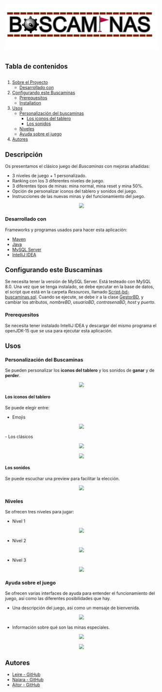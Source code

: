 ![logo]

<!-- TABLE OF CONTENTS -->
  <summary><h2 style="display: inline-block">Tabla de contenidos</h2></summary>
  <ol>
    <li>
      <a href="#descripcion">Sobre el Proyecto</a>
      <ul>
        <li><a href="#desarrollado-con">Desarrollado con</a></li>
      </ul>
    </li>
    <li>
      <a href="#configurando-este-buscaminas">Configurando este Buscaminas</a>
      <ul>
        <li><a href="#prerequesitos">Prerequesitos</a></li>
        <li><a href="#installation">Installation</a></li>
      </ul>
    </li>
    <li>
        <a href="#usos">Usos</a>
        <ul>
            <li><a href="#personalizacion-del-buscaminas">Personalización del buscaminas</a>
                <ul>
                    <li><a href="#los-iconos-del-tablero">Los iconos del tablero</a></li>
                    <li><a href="#los-sonidos">Los sonidos</a></li>
                </ul>
            </li>
            <li><a href="#niveles">Niveles</a></li>
            <li><a href="#ayuda-sobre-el-juego">Ayuda sobre el juego</a></li>
        </ul>
    </li>
    <li><a href="#autores">Autores</a></li>
  </ol>

## Descripción

Os presentamos el clásico juego del *Buscaminas* con mejoras añadidas:

- 3 niveles de juego + 1 personalizado. 
- Ranking con los 3 diferentes niveles de juego.
- 3 diferentes tipos de minas: mina normal, mina reset y mina 50%.
- Opción de personalizar iconos del tablero y sonidos del juego.
- Instrucciones de las nuevas minas y del funcionamiento del juego.



<p align="center">
  <img src="https://raw.githubusercontent.com/NaiaraManeiro/Buscaminas/feature/readme/images/ventana_nivel1_jugada.png?token=AKRAPAFXK4SPQ2AKZMCE3ALAD7H2O">
</p>

### Desarrollado con
Frameworks y programas usados para hacer esta aplicación:
* [Maven](https://maven.apache.org)
* [Java](https://www.java.com)
* [MySQL Server](https://www.mysql.com)
* [IntelliJ IDEA](https://www.jetbrains.com)


<!-- GETTING STARTED -->
## Configurando este Buscaminas

Se necesita tener la versión de MySQL Server. Está testeado con MySQL 8.0. Una vez que se tenga instalado, 
se debe ejecutar en la base de datos, el script que está en la carpeta _Resources_, llamado [Script-bd-buscaminas.sql](https://github.com/NaiaraManeiro/Buscaminas/blob/master/src/main/resources/Script-bd-buscaminas.sql).
Cuando se ejecute, se debe ir a la clase [GestorBD](https://github.com/NaiaraManeiro/Buscaminas/blob/master/src/main/java/packControlador/GestorBD.java), y cambiar los atributos, _nombreBD_, _usuarioBD_, _contrasenaBD_, _host_ y _puerto_.

### Prerequesitos
Se necesita tener instalado IntelliJ IDEA y descargar del mismo programa el openJDK-15 que se usa para ejecutar esta aplicación.

<!-- USAGE EXAMPLES -->
## Usos

### Personalización del Buscaminas
Se pueden personalizar los **iconos del tablero** y los sonidos de **ganar** y de **perder**.

<p align="center">
  <img src="https://raw.githubusercontent.com/NaiaraManeiro/Buscaminas/feature/readme/images/ventana_iconos.png?token=AKRAPAGICXCA5JY45ZP3JJ3AD7H2O">
</p>

#### Los iconos del tablero
Se puede elegir entre:
- Emojis

<p align="center">
  <img src="https://raw.githubusercontent.com/NaiaraManeiro/Buscaminas/feature/readme/images/ventana_buscaminas_emoji.png?token=AKRAPAHSN2J2QYEJIN7ZWOLAD7H2W"/>
</p>
- Los clásicos

<p align="center">
  <img src="https://raw.githubusercontent.com/NaiaraManeiro/Buscaminas/feature/readme/images/ventana_buscaminas_classic2.png?token=AKRAPACFG6GKMPXXRUKD2MTAD7H2Y"/>
</p>

<p align="center">
  <img src="https://raw.githubusercontent.com/NaiaraManeiro/Buscaminas/feature/readme/images/ventana_nivel1_jugada.png?token=AKRAPAFXK4SPQ2AKZMCE3ALAD7H2O"/>
</p>

#### Los sonidos
Se puede escuchar una preview para facilitar la elección.

<p align="center">
<img src="https://raw.githubusercontent.com/NaiaraManeiro/Buscaminas/feature/readme/images/ventana_sonidos.png?token=AKRAPAHUCJC55B5KE6ELYYDAD7H2G" />
</p>


### Niveles

Se ofrecen tres niveles para jugar:

- Nivel 1

<p align="center">
<img src="https://raw.githubusercontent.com/NaiaraManeiro/Buscaminas/feature/readme/images/ventana_nivel1_jugada.png?token=AKRAPAFXK4SPQ2AKZMCE3ALAD7H2O" />
</p>

- Nivel 2

<p align="center">
<img src="https://raw.githubusercontent.com/NaiaraManeiro/Buscaminas/feature/readme/images/ventana_nivel_2.png?token=AKRAPAF5TNORHEEFUYUJYADAD7H2K" />
</p>

- Nivel 3

<p align="center">
<img src="https://raw.githubusercontent.com/NaiaraManeiro/Buscaminas/feature/readme/images/ventana_nivel_3.png?token=AKRAPACD7VQO34XF4M35G2DAD7H2I" />
</p>

### Ayuda sobre el juego

Se ofrecen varias interfaces de ayuda para entender el funcionamiento del juego, así como las diferentes posibilidades que hay.
- Una descripción del juego, así como un mensaje de bienvenida.
<p align="center">
<img src="https://raw.githubusercontent.com/NaiaraManeiro/Buscaminas/feature/readme/images/ayuda-info-juego.png?token=AKRAPADZU5RQPJD6LGW4FBLAD755S" />
</p>

- Información sobre qué son las minas especiales.

<p align="center">
<img src="https://raw.githubusercontent.com/NaiaraManeiro/Buscaminas/feature/readme/images/ayuda-minas-especiales.png?token=AKRAPAEOOV5MI2I6YC77IP3AD755U" />
</p>


<p align="center">
<img src="https://raw.githubusercontent.com/NaiaraManeiro/Buscaminas/feature/readme/images/ayuda-como-jugar.png?token=AKRAPAACPP6G2SH2IC7DNA3AD755O" />
</p>



## Autores
* [Leire - GitHub](https://github.com/leiregonzalez11)
* [Naiara - GitHub](https://github.com/NaiaraManeiro)
* [Aitor - GitHub](https://github.com/aitorjus)

<!-- MARKDOWN LINKS & IMAGES -->
<!-- https://www.markdownguide.org/basic-syntax/#reference-style-links -->
[logo]: images/logo.png
